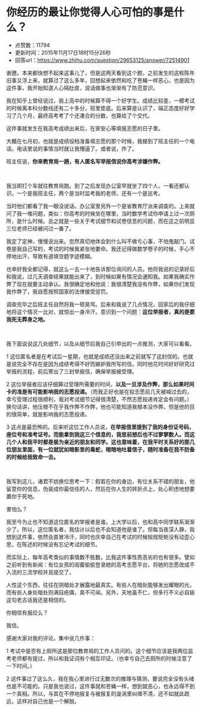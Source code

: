 # 你经历的最让你觉得人心可怕的事是什么？
- 点赞数：11794
- 更新时间：2015年11月17日18时15分26秒
- 回答url：https://www.zhihu.com/question/29653125/answer/72514901
<body>
 <p data-pid="PRxx5nOT">谢邀。本来都快想不起来这事儿了，但是这两天看到这个题，之前发生的这桩陈年旧事又浮上来，就算过了这么多年，回想起来依然和吃了苍蝇一样恶心。也是因为这件事，我开始知道人心隔肚皮，说话做事也渐渐有了防范意识。</p>
 <p data-pid="olCsffvl">我在知乎上曾经说过，我上高中的时候算不得一个好学生。成绩比较差，一模考试的时候离本科分数线还有二十多分，班里垫底。后来算是认识了，端正态度好好学习了几个月，最终高考考了个还凑合的分数，也算给了个交代。</p>
 <p data-pid="7hn8fgNc">这件事就发生在我高考成绩出来后，在家安心等填报志愿的日子里。</p>
 <p data-pid="RwUQYgfT">大概在七月初，也就是成绩投档准备填志愿的那个时候，我接到了班主任的一个电话。电话里说的事情当时就让我懵逼了。或者说，炸了。</p>
 <p data-pid="v39IhB_6">班主任说，<b>你来教育局一趟，有人匿名写举报信说你高考涉嫌作弊。</b></p>
 <br>
 <p data-pid="IzCvX4WS">我当即打个车就往教育局跑。到了之后发现办公室早就坐了四个人，一看还都认识。一个是我班主任，两个是当时监考我的老师，还有一个是巡考。</p>
 <p data-pid="gatIpmM4">当时他们都看了我一眼没说话。办公室里另外一个是省教育厅派来调查的。上来就问了我一堆问题，类似：你高考的时候坐在哪里，当时数学考试你申请上过一次厕所，是什么时候。总之就是一些关于考试细节和试卷信息的问题，而在这之前明显三位老师已经被问过一番了。</p>
 <p data-pid="vy9cY5G0">我定了定神，慢慢说出来。忽然真切地体会到什么叫不做亏心事，不怕鬼敲门。试卷是我自己写的，考试的时候我紧张地要命。我还记得做数学卷子的时候，手心不停地出汗，导致有道填空题字迹模糊。</p>
 <p data-pid="z3SzpbwS">也幸好我全都记得，就这么一五一十地告诉那位询问的人员。他将我说的记录好后和我说，过几天调查结果就能出来了，到时候如果有情况会通知我。如果我确实作弊了现在就要主动承认。我很确定地和他说：我很清楚我没有作弊，如果你们发现我作弊了，我自愿按照国家的法律接受惩罚。</p>
 <p data-pid="snhROm0P">调查完毕之后班主任自然将我一顿臭骂。后来和我说了几点情况，回家后的我仔细地将这个情况一比对，就惊出一身冷汗。意识到一个问题：<b>这位举报者，真的是要我死无葬身之地。</b></p>
 <br>
 <p data-pid="RIaDP4p9">我下面说说这几处细节，以及从细节后我自己引申出的一点推测，大家可以看看。</p>
 <p data-pid="84hH_5AV">1 这位匿名者是在考试后一星期，也就是成绩还没出来之前就写了这封信的。也就是说完全不存在是因为成绩考得不好而嫉妒我所写的信。同时他花时间好好研究过举报的流程，前后寄出了三封举报信，确保举报被受理。</p>
 <p data-pid="bqQqLA-9">2 这位举报者应该仔细算过受理所需要的时间，<b>以及一旦涉及作弊，那么如果时间卡的准是有可能影响我的志愿投递。</b>（而我正好也是在投志愿前几天被喊过去的，幸亏受理过程很顺利，我对考试细节记得很清楚，不然志愿投递肯定会有问题。）换句话讲，他压根不在乎我作弊不作弊，他也可能知道我根本没作弊。但是他的目的很简单，就是影响我的志愿投递。</p>
 <p data-pid="HnpsI-vn">3 这点是最恐怖的。后来听这位工作人员说，<b>在举报信里提到了我的身份证号码，座位号和准考证号。而能拿到我这三个信息的，我思前想后也不过寥寥数人。而这几个人和我平时都是极为亲近的朋友和同学。这也意味着，在我平时关系好的那几位朋友里面，有一位就犹如暗影里的毒蛇，暗暗地吐着信子，随时准备在我不防备的时候给我致命一击。</b></p>
 <br>
 <p data-pid="ZUERI-pv">我写到这儿，诸君不妨换位思考一下：假若在你的身边，有位关系不错的朋友，他留意你的信息，伪装成你最信任的人，然后在你人生的转折点上，处心积虑地想要置你于死地。</p>
 <p data-pid="s_s00r3C">害怕么？</p>
 <p data-pid="V1PNe0Z6">我至今为止也不知道这位匿名的举报者是谁。上大学以后，也和高中同学联系渐渐少了。所以，这位匿名者，我估计以后也不会知道他是谁了。但每当夜深人静，我想到这件事，依然会直冒冷汗，同时也庆幸自己在考试的时候规规矩矩没有动歪心思，在陈述的时候没有忘记考试的细节。</p>
 <p data-pid="Sxp02Y0_">而实际上，每年高考类似的事情数不胜数，比我这件事性质恶劣的也有很多。譬如之前听到有新闻：有位女孩的闺蜜偷偷登录她的高考志愿平台，将她的志愿改成不入流的三流学校并且提交了。</p>
 <p data-pid="_V-HpZP8">人性这个东西，往往在阴暗处才展露地最真实。有些人在暗处能够发出耀眼的光，而有些人身处暗处则满目疮痍，臭不可闻。另外，天地虽不仁，但多行不义必自毙这句老古话我还是相信的。</p>
 <p data-pid="Nk5FKDZL">你相信有报应么？</p>
 <p data-pid="vbs_HofZ">我信。</p>
 <p data-pid="TRGiH4EA">感谢大家对我的评论。集中说几件事：</p>
 <p data-pid="na3iqgm8">1 考试中是否有上厕所这是那位教育局的工作人员问的。这个细节应该是我两位监考老师都有提过，所以和我证词有个相互印证。（也幸亏自己去厕所的时候注意了一下时间。）</p>
 <p data-pid="44_-Qi6c">2 这件事过了这么久，我在我心里进行过无数次的推理与猜测，要说完全没有头绪也是不可能的。只是我也说过，这件事就和苍蝇一样，想到就恶心，也永远得不到一个真相。所以，与其在不停地报复与被报复的漩涡里纠缠不清，还不如就此疏远，这样对自己也是一个解脱。</p>
</body>